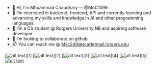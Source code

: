 - 👋 Hi, I’m Mhuammad Chaudhary -- @MoC1099
- 👀 I’m interested in backend, frontend, API and currently learning and advancing my skills and knowledge in AI and other programming languages. 
- 🌱 I’m a CS student @ Rutgers University NB and aspiring software developer. 
- 💞️ I’m looking to collaborate on github
- 📫 You can reach me @ Msc249@scarletmail.rutgers.edu

<!-- Please don't remove this: Grab your social icons from https://github.com/carlsednaoui/gitsocial -->


[![alt text][1.1]][1]
[![alt text][2.1]][2]
[![alt text][3.1]][3]
[![alt text][4.1]][4]
[![alt text][5.1]][5]
[![alt text][6.1]][6]



<!-- icons with padding -->

[1.1]: http://i.imgur.com/tXSoThF.png (twitter icon with padding)
[2.1]: http://i.imgur.com/P3YfQoD.png (facebook icon with padding)
[3.1]: http://i.imgur.com/yCsTjba.png (google plus icon with padding)
[4.1]: http://i.imgur.com/YckIOms.png (tumblr icon with padding)
[5.1]: http://i.imgur.com/1AGmwO3.png (dribbble icon with padding)
[6.1]: https://img.shields.io/badge/LinkedIn-0077B5?style=for-the-badge&logo=linkedin&logoColor=white

<!-- links to your social media accounts -->
<!-- update these accordingly -->



[6]: https://www.linkedin.com/in/muhammad-chaudhary-5b3779142

